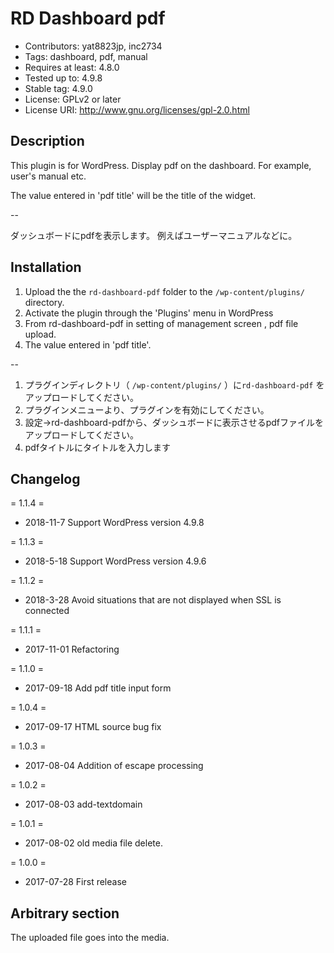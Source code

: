 # RD Dashboard pdf

- Contributors: yat8823jp, inc2734
- Tags: dashboard, pdf, manual
- Requires at least: 4.8.0
- Tested up to: 4.9.8
- Stable tag: 4.9.0
- License: GPLv2 or later
- License URI: http://www.gnu.org/licenses/gpl-2.0.html

## Description
This plugin is for WordPress.
Display pdf on the dashboard.
For example, user's manual etc.

The value entered in 'pdf title' will be the title of the widget.


--

ダッシュボードにpdfを表示します。
例えばユーザーマニュアルなどに。

## Installation

1. Upload the the `rd-dashboard-pdf` folder to the `/wp-content/plugins/` directory.
2. Activate the plugin through the 'Plugins' menu in WordPress
3. From rd-dashboard-pdf in setting of management screen , pdf file upload.
4. The value entered in 'pdf title'.

--

1. プラグインディレクトリ（ `/wp-content/plugins/` ）に`rd-dashboard-pdf` をアップロードしてください。
2. プラグインメニューより、プラグインを有効にしてください。
3. 設定→rd-dashboard-pdfから、ダッシュボードに表示させるpdfファイルをアップロードしてください。
4. pdfタイトルにタイトルを入力します

## Changelog

= 1.1.4 =
* 2018-11-7 Support WordPress version 4.9.8

= 1.1.3 =
* 2018-5-18 Support WordPress version 4.9.6

= 1.1.2 =
* 2018-3-28 Avoid situations that are not displayed when SSL is connected

= 1.1.1 =
* 2017-11-01 Refactoring

= 1.1.0 =
* 2017-09-18 Add pdf title input form

= 1.0.4 =
* 2017-09-17 HTML source bug fix

= 1.0.3 =
* 2017-08-04 Addition of escape processing

= 1.0.2 =
* 2017-08-03 add-textdomain

= 1.0.1 =
* 2017-08-02 old media file delete.

= 1.0.0 =
* 2017-07-28 First release

## Arbitrary section

The uploaded file goes into the media.
